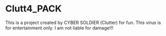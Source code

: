 # Clutt4_PACK
This is a project created by CYBER SOLDIER (Clutter) for fun. This virus is for entertainment only. I am not liable for damage!!!
